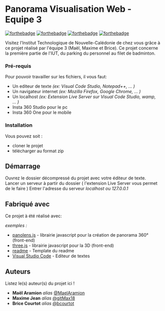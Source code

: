 # Panorama Visualisation Web - Equipe 3
<!-- _(juste en dessous des badges sympatiques à placer)_ -->

[![forthebadge](http://forthebadge.com/images/badges/built-with-love.svg)](http://forthebadge.com)  [![forthebadge](https://forthebadge.com/images/badges/made-with-javascript.svg)](http://forthebadge.com)    [![forthebadge](https://forthebadge.com/images/badges/uses-html.svg)](http://forthebadge.com)   [![forthebadge](https://forthebadge.com/images/badges/uses-css.svg)](http://forthebadge.com)

Visitez l'Institut Technologique de Nouvelle-Calédonie de chez vous grâce à ce projet réalisé par l'équipe 3 (Maël, Maxime et Brice).
Ce projet concerne la première partie de l'IUT, du parking du personnel au filet de badminton.


### Pré-requis

Pour pouvoir travailler sur les fichiers, il vous faut:

- Un editeur de texte _(ex: Visual Code Studio, Notepad++, ... )_
- Un navigateur internet _(ex: Mozilla Firefox, Google Chrome, ... )_
- Un localhost _(ex: Extension Live Server sur Visual Code Studio, wamp, ... )_
- Insta 360 Studio pour le pc
- Insta 360 One pour le mobile

### Installation

Vous pouvez soit :

* cloner le projet
* télécharger au format zip


## Démarrage

Ouvrez le dossier décompressé du projet avec votre éditeur de texte.
Lancer un serveur à partir du dossier ( l'extension Live Server vous permet de le faire )
Entrer l'adresse du serveur _localhost ou 127.0.0.1_

## Fabriqué avec

Ce projet à été réalisé avec:

_exemples :_
* [panolens.js](https://pchen66.github.io/Panolens) - librairie javascript pour la création de panorama 360° (front-end)
* [three.js](http://https://threejs.org) - librairie javascript pour la 3D (front-end)
* [readme](https://gist.github.com/JulienRAVIA/1cc6589cbf880d380a5bb574baa38811#file-readme-template-md) - Template du readme 
* [Visual Studio Code](https://code.visualstudio.com/) - Editeur de textes 

<!-- ## Contributing

Si vous souhaitez contribuer, lisez le fichier [CONTRIBUTING.md](https://example.org) pour savoir comment le faire. -->

<!-- ## Versions
Listez les versions ici 
_exemple :_
**Dernière version stable :** 5.0
**Dernière version :** 5.1
Liste des versions : [Cliquer pour afficher](https://github.com/your/project-name/tags)
_(pour le lien mettez simplement l'URL de votre projets suivi de ``/tags``)_ -->

## Auteurs
Listez le(s) auteur(s) du projet ici !
* **Maël Aramion** _alias_ [@MaelAramion](https://github.com/MaelAramion)
* **Maxime Jean** _alias_ [@gitMax18](https://github.com/gitMax18)
* **Brice Courtot** _alias_ [@bcourtot](https://github.com/bcourtot)

<!-- Lisez la liste des [contributeurs](https://github.com/your/project/contributors) pour voir qui à aidé au projet !

_(pour le lien mettez simplement l'URL de votre projet suivi de ``/contirubors``)_ -->

<!-- ## License

Ce projet est sous licence ``exemple: WTFTPL`` - voir le fichier [LICENSE.md](LICENSE.md) pour plus d'informations

# panorama_visu -->
